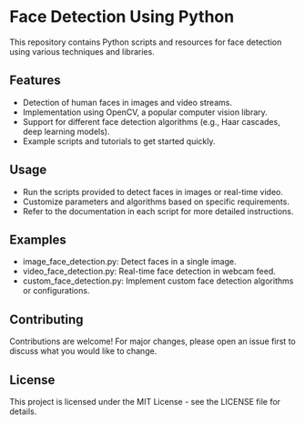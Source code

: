 # Face Detection Using Python

This repository contains Python scripts and resources for face detection using various techniques and libraries.

## Features

- Detection of human faces in images and video streams.
- Implementation using OpenCV, a popular computer vision library.
- Support for different face detection algorithms (e.g., Haar cascades, deep learning models).
- Example scripts and tutorials to get started quickly.

## Usage
- Run the scripts provided to detect faces in images or real-time video.
- Customize parameters and algorithms based on specific requirements.
- Refer to the documentation in each script for more detailed instructions.

## Examples
- image_face_detection.py: Detect faces in a single image.
- video_face_detection.py: Real-time face detection in webcam feed.
- custom_face_detection.py: Implement custom face detection algorithms or configurations.

## Contributing
Contributions are welcome! For major changes, please open an issue first to discuss what you would like to change.

## License
This project is licensed under the MIT License - see the LICENSE file for details.


